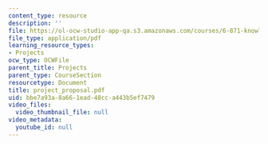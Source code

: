 ```yaml
---
content_type: resource
description: ''
file: https://ol-ocw-studio-app-qa.s3.amazonaws.com/courses/6-871-knowledge-based-applications-systems-spring-2005/bbe7a93a8a661ead48cca443b5ef7479_project_proposal.pdf
file_type: application/pdf
learning_resource_types:
- Projects
ocw_type: OCWFile
parent_title: Projects
parent_type: CourseSection
resourcetype: Document
title: project_proposal.pdf
uid: bbe7a93a-8a66-1ead-48cc-a443b5ef7479
video_files:
  video_thumbnail_file: null
video_metadata:
  youtube_id: null
---
```

